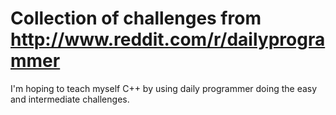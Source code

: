 # Collection of challenges from http://www.reddit.com/r/dailyprogrammer

I'm hoping to teach myself C++ by using daily programmer doing the easy and intermediate challenges.
